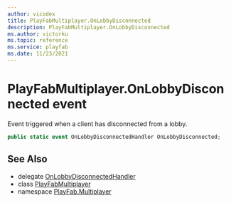 ```yaml
---
author: vicodex
title: PlayFabMultiplayer.OnLobbyDisconnected
description: PlayFabMultiplayer.OnLobbyDisconnected
ms.author: victorku
ms.topic: reference
ms.service: playfab
ms.date: 11/23/2021
---
```


# PlayFabMultiplayer.OnLobbyDisconnected event

Event triggered when a client has disconnected from a lobby.

```csharp
public static event OnLobbyDisconnectedHandler OnLobbyDisconnected;
```

## See Also

* delegate [OnLobbyDisconnectedHandler](../PlayFabMultiplayer.OnLobbyDisconnectedHandler.md)
* class [PlayFabMultiplayer](../PlayFabMultiplayer.md)
* namespace [PlayFab.Multiplayer](../../PlayFabMultiplayerSDK.md)

